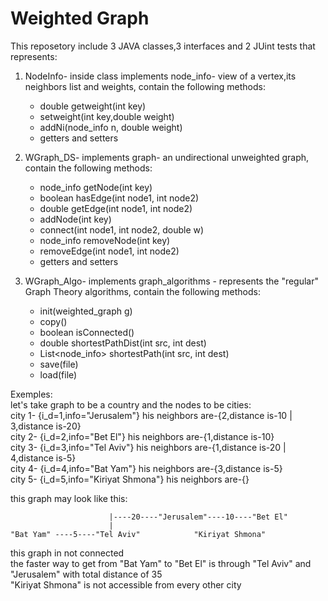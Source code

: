 # Weighted Graph

This reposetory include 3 JAVA classes,3 interfaces and 2 JUint tests that represents:  
1. NodeInfo- inside class implements node_info- view of a vertex,its neighbors list and weights, contain the following methods:
   * double getweight(int key)
   * setweight(int key,double weight)
   * addNi(node_info n, double weight)
   * getters and setters
   
   
2. WGraph_DS-  implements graph- an undirectional unweighted graph, contain the following methods:
   * node_info getNode(int key) 
   * boolean hasEdge(int node1, int node2)
   * double getEdge(int node1, int node2)
   * addNode(int key)
   * connect(int node1, int node2, double w)
   * node_info removeNode(int key)
   * removeEdge(int node1, int node2)
   * getters and setters
   
   
3. WGraph_Algo- implements graph_algorithms - represents the "regular" Graph Theory algorithms, contain the following methods:
    * init(weighted_graph g)
    * copy()
    * boolean isConnected()
    * double shortestPathDist(int src, int dest)
    * List<node_info> shortestPath(int src, int dest)
    * save(file)
    * load(file)
    
    
Exemples: \
  let's take graph to be a country and the nodes to be cities: \
  city 1- {i_d=1,info="Jerusalem"} his neighbors are-{2,distance is-10 | 3,distance is-20} \
  city 2- {i_d=2,info="Bet El"} his neighbors are-{1,distance is-10} \
  city 3- {i_d=3,info="Tel Aviv"} his neighbors are-{1,distance is-20 | 4,distance is-5} \
  city 4- {i_d=4,info="Bat Yam"} his neighbors are-{3,distance is-5} \
  city 5- {i_d=5,info="Kiriyat Shmona"} his neighbors are-{}
  
  
  
  this graph may look like this:
            
   
                          |----20----"Jerusalem"----10----"Bet El"
                          |
    "Bat Yam" ----5----"Tel Aviv"            "Kiriyat Shmona"
  
  
  
  this graph in not connected \
  the faster way to get from "Bat Yam" to "Bet El" is through "Tel Aviv" and "Jerusalem" with total distance of 35 \
  "Kiriyat Shmona" is not accessible from every other city

    
